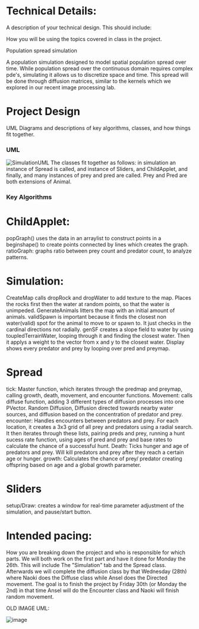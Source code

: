 
# Technical Details:


A description of your technical design. This should include: 
   
How you will be using the topics covered in class in the project.

Population spread simulation

A population simulation designed to model spatial population spread over time. While population spread over the continuous domain requires complex pde's, simulating it allows us to discretize space and time. This spread will be done through diffusion matrices, similar to the kernels which we explored in our recent image processing lab.

     
# Project Design

UML Diagrams and descriptions of key algorithms, classes, and how things fit together.

### UML
![SimulationUML](https://github.com/user-attachments/assets/08389b7a-fe8a-410b-9bf2-95f25230918f)
The classes fit together as follows:
in simulation an instance of Spread is called, and instance of Sliders, and ChildApplet, and finally, and many instances of prey and pred are called. Prey and Pred are both extensions of Animal.

### Key Algorithms
# ChildApplet:
 popGraph() uses the data in an arraylist to construct points in a beginshape() to create points connected by lines which creates the graph.
ratioGraph: graphs ratio between prey count and predator count, to analyze patterns.
# Simulation:
 CreateMap calls dropRock and dropWater to add texture to the map. Places the rocks first then the water at random points, so that the water is unimpeded.
 GenerateAnimals litters the map with an initial amount of animals.
 validSpawn is important because it finds the closest non water(valid) spot for the animal to move to or spawn to. It just checks in the cardinal directions not radially.
 genSF creates a slope field to water by using toupledTerrainWater, looping through it and finding the closest water. Then  it applys a weight to the vector from x and y to the closest water.
 Display shows every predator and prey by looping over pred and preymap.

# Spread
tick: Master function, which iterates through the predmap and preymap, calling growth, death, movement, and encounter functions.
Movement: calls diffuse function, adding 3 different types of diffusion processes into one PVector. Random Diffusion, Diffusion directed towards nearby water sources, and diffusion based on the concentration of predator and prey.
encounter: Handles encounters between predators and prey. For each location, it creates a 3x3 grid of all prey and predators using a radial search. It then iterates through these lists, pairing preds and prey, running a hunt sucess rate function, using ages of pred and prey and base rates to calculate the chance of a successful hunt.
Death: Ticks hunger and age of predators and prey. Will kill predators and prey after they reach a certain age or hunger.
growth: Calculates the chance of prey/ predator creating offspring based on age and a global growth parameter.

# Sliders
 setup/Draw: creates a window for real-time parameter adjustment of the simulation, and pause/start button.

# Intended pacing:

How you are breaking down the project and who is responsible for which parts.
We will both work on the first part and have it done for Monday the 26th. This will include The "Simulation" tab and the Spread class.
Afterwards we will complete the diffusion class by that Wednesday (28th) where Naoki does the Diffuse class while Ansel does the Directed movement. The goal is to finish the project by Friday 30th (or Monday the 2nd) in that time Ansel will do the Encounter class and Naoki will finish random movement.


OLD IMAGE UML:

![image](https://github.com/user-attachments/assets/4c3eaa3f-4bc6-4551-894d-dd6eb74bf814)

